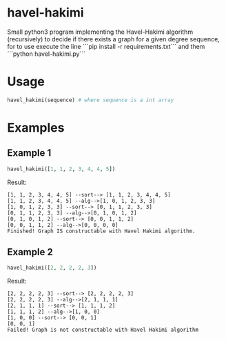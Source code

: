 # havel-hakimi
Small python3 program implementing the Havel-Hakimi algorithm (recursively) to decide if there exists a graph for a given degree sequence, for to use execute the line ´´´pip install -r requirements.txt´´´ and them ´´´python havel-hakimi.py´´´

# Usage
```python
havel_hakimi(sequence) # where sequence is a int array
```
# Examples
## Example 1
```python
havel_hakimi([1, 1, 2, 3, 4, 4, 5])
```
Result:
```
[1, 1, 2, 3, 4, 4, 5] --sort--> [1, 1, 2, 3, 4, 4, 5]
[1, 1, 2, 3, 4, 4, 5] --alg-->[1, 0, 1, 2, 3, 3]
[1, 0, 1, 2, 3, 3] --sort--> [0, 1, 1, 2, 3, 3]
[0, 1, 1, 2, 3, 3] --alg-->[0, 1, 0, 1, 2]
[0, 1, 0, 1, 2] --sort--> [0, 0, 1, 1, 2]
[0, 0, 1, 1, 2] --alg-->[0, 0, 0, 0]
Finished! Graph IS constructable with Havel Hakimi algorithm.
```
## Example 2
```python
havel_hakimi([2, 2, 2, 2, 3])
```
Result:
```
[2, 2, 2, 2, 3] --sort--> [2, 2, 2, 2, 3]
[2, 2, 2, 2, 3] --alg-->[2, 1, 1, 1]
[2, 1, 1, 1] --sort--> [1, 1, 1, 2]
[1, 1, 1, 2] --alg-->[1, 0, 0]
[1, 0, 0] --sort--> [0, 0, 1]
[0, 0, 1]
Failed! Graph is not constructable with Havel Hakimi algorithm
```
